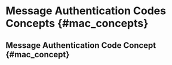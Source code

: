 # Message Authentication Codes Concepts {#mac_concepts}

## Message Authentication Code Concept {#mac_concept} 
